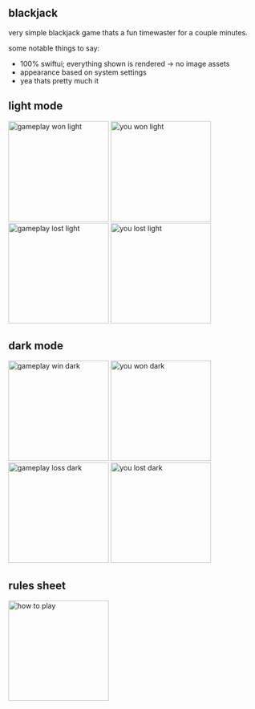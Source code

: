 ## blackjack

very simple blackjack game thats a fun timewaster for a couple minutes.

some notable things to say:
* 100% swiftui; everything shown is rendered -> no image assets
* appearance based on system settings
* yea thats pretty much it

## light mode

<img src="https://github.com/greiner-petter/Blackjack/assets/79384932/65a38423-8db3-4ee9-bdba-31c596792b2d" alt="gameplay won light" width="200"/>
<img src="https://github.com/greiner-petter/Blackjack/assets/79384932/47694496-9e19-4895-8dd4-81d980899c94" alt="you won light" width="200"/>
<img src="https://github.com/greiner-petter/Blackjack/assets/79384932/d98805bb-1943-4a8c-9ab6-92d7487dc4fb" alt="gameplay lost light" width="200"/>
<img src="https://github.com/greiner-petter/Blackjack/assets/79384932/fab27af0-d5d3-48ae-9aac-fcd2c6675aef" alt="you lost light" width="200"/>

## dark mode

<img src="https://github.com/greiner-petter/Blackjack/assets/79384932/3513c772-3650-4ae6-a952-57e3e49370c6" alt="gameplay win dark" width="200"/>
<img src="https://github.com/greiner-petter/Blackjack/assets/79384932/758251df-2d4a-4c52-b77d-8b9c4c55a0fc" alt="you won dark" width="200"/>
<img src="https://github.com/greiner-petter/Blackjack/assets/79384932/32e755f8-facd-4c74-8afe-8ade6f3c1d5f" alt="gameplay loss dark" width="200"/>
<img src="https://github.com/greiner-petter/Blackjack/assets/79384932/8f0c12e5-aa33-44ea-930c-520b3beba7c0" alt="you lost dark" width="200"/>

## rules sheet

<img src="https://github.com/greiner-petter/Blackjack/assets/79384932/8b981360-82d0-48d6-b4c3-a74d0345ea49" alt="how to play" width="200"/>
